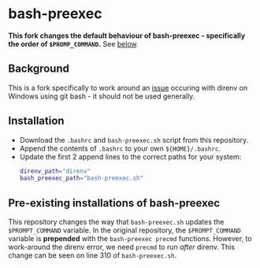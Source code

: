 # bash-preexec

**This fork changes the default behaviour of bash-preexec - specifically the order of `$PROMP_COMMAND`.**  See [below](##pre-existing-installations-of-bash-preexec ).
## Background
This is a fork specifically to work around an [issue](https://github.com/direnv/direnv/issues/796) occuring with direnv on Windows using git bash - it should not be used generally.  

## Installation 
- Download the `.bashrc` and `bash-preexec.sh` script from this repository.
- Append the contents of `.bashrc` to your own `${HOME}/.bashrc`.
- Update the first 2 append lines to the correct paths for your system:
  ``` bash
  direnv_path="direnv"
  bash_preexec_path="bash-preexec.sh"
  ```

## Pre-existing installations of bash-preexec

This repository changes the way that `bash-preexec.sh` updates the `$PROMPT_COMMAND` variable.  In the original repository, the `$PROMPT_COMMAND` variable is **prepended** with the `bash-preexec precmd` functions.  However, to work-around the direnv error, we need `precmd` to run *after* direnv.  This change can be seen on line 310 of `bash-preexec.sh`.  
